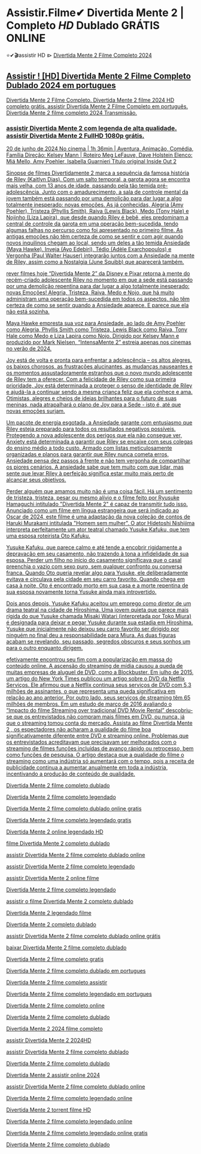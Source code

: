 # Assistir.Filme✔ Divertida Mente 2 | Completo *HD* Dublado GRÁTIS ONLINE

⭐✔🎬assistir HD ⧐   <a href="https://reportodays.com/pt/movie/1022789/insideout2-hub" rel="nofollow">Divertida Mente 2 Filme Completo 2024</p>

## Assistir ! [HD] Divertida Mente 2 Filme  Completo Dublado 2024 em portugues


Divertida Mente 2 Filme Completo. Divertida Mente 2 filme 2024 HD completo grátis. assistir Divertida Mente 2 Filme Completo em português. Divertida Mente 2 filme completo 2024 Transmissão.

### assistir Divertida Mente 2 com legenda de alta qualidade. assistir Divertida Mente 2 FullHD 1080p grátis.

20 de junho de 2024 No cinema | 1h 36min | Aventura, Animação, Comédia, Família
Direção: Kelsey Mann | Roteiro Meg LeFauve, Dave Holstein
Elenco: Miá Mello, Amy Poehler, Isabella Guarnieri
Título original Inside Out 2

Sinopse de filmes
Divertidamente 2 marca a sequência da famosa história de Riley (Kaitlyn Dias). Com um salto temporal, a garota agora se encontra mais velha, com 13 anos de idade, passando pela tão temida pré-adolescência. Junto com o amadurecimento, a sala de controle mental da jovem também está passando por uma demolição para dar lugar a algo totalmente inesperado: novas emoções. As já conhecidas, Alegria (Amy Poehler), Tristeza (Phyllis Smith), Raiva (Lewis Black), Medo (Tony Hale) e Nojinho (Liza Lapira), que desde quando Riley é bebê, eles predominam a central de controle da garota em uma operação bem-sucedida, tendo algumas falhas no percurso como foi apresentado no primeiro filme. As antigas emoções não têm certeza de como se sentir e com agir quando novos inquilinos chegam ao local, sendo um deles a tão temida Ansiedade (Maya Hawke). Inveja (Ayo Edebiri), Tédio (Adèle Exarchopoulos) e Vergonha (Paul Walter Hauser) integrarão juntos com a Ansiedade na mente de Riley, assim como a Nostalgia (June Squibb) que aparecerá também.


rever filmes hoje
“Divertida Mente 2” da Disney e Pixar retorna à mente do recém-criado adolescente Riley no momento em que a sede está passando por uma demolição repentina para dar lugar a algo totalmente inesperado: novas Emoções! Alegria, Tristeza, Raiva, Medo e Nojo, que há muito administram uma operação bem-sucedida em todos os aspectos, não têm certeza de como se sentir quando a Ansiedade aparece. E parece que ela não está sozinha.

Maya Hawke empresta sua voz para Ansiedade, ao lado de Amy Poehler como Alegria, Phyllis Smith como Tristeza, Lewis Black como Raiva, Tony Hale como Medo e Liza Lapira como Nojo. Dirigido por Kelsey Mann e produzido por Mark Nielsen, “IntensaMente 2” estreia apenas nos cinemas no verão de 2024.

Joy está de volta e pronta para enfrentar a adolescência – os altos alegres, os baixos chorosos, as frustrações alucinantes, as mudanças nauseantes e os momentos assustadoramente estranhos que o novo mundo adolescente de Riley tem a oferecer. Com a felicidade de Riley como sua primeira prioridade, Joy está determinada a proteger o senso de identidade de Riley e ajudá-la a continuar sendo a mesma criança feliz que ela conhece e ama. Otimistas, alegres e cheios de ideias brilhantes para o futuro de suas meninas, nada atrapalhará o plano de Joy para a Sede - isto é, até que novas emoções surjam.

Um pacote de energia esgotada, a Ansiedade garante com entusiasmo que Riley esteja preparado para todos os resultados negativos possíveis. Protegendo a nova adolescente dos perigos que ela não consegue ver, Anxiety está determinada a garantir que Riley se encaixe com seus colegas do ensino médio a todo custo. Armado com listas meticulosamente organizadas e planos para garantir que Riley nunca cometa erros, Ansiedade pensa dez passos à frente e não tem vergonha de compartilhar os piores cenários. A ansiedade sabe que tem muito com que lidar, mas sente que levar Riley à perfeição significa estar muito mais perto de alcançar seus objetivos.


Perder alguém que amamos muito não é uma coisa fácil. Há um sentimento de tristeza, tristeza, pesar ou mesmo alívio e o filme feito por Ryusuke Hamaguchi intitulado "Divertida Mente 2" é capaz de transmitir tudo isso. Anunciado como um filme em língua estrangeira que será indicado ao Oscar de 2024, este filme é uma adaptação da nova coleção de contos de Haruki Murakami intitulada "Homem sem mulher". O ator Hidetoshi Nishijima interpreta perfeitamente um ator teatral chamado Yusuke Kafuku, que tem uma esposa roteirista Oto Kafuku.

Yusuke Kafuku, que parece calmo e até tende a encobrir rigidamente a depravação em seu casamento, não trazendo à tona a infidelidade de sua esposa. Perder um filho no início do casamento significava que o casal preenchia o vazio com sexo puro, sem qualquer confronto ou conversa franca. Quando Oto queria revelar algo para Yusuke, ele deliberadamente evitava e circulava pela cidade em seu carro favorito. Quando chega em casa à noite, Oto é encontrado morto em sua casa e a morte repentina de sua esposa novamente torna Yusuke ainda mais introvertido.

Dois anos depois, Yusuke Kafuku aceitou um emprego como diretor de um drama teatral na cidade de Hiroshima. Uma jovem quieta que parece mais rígida do que Yusuke chamada Misaki Watari (interpretada por Toko Miura) é designada para deixar e pegar Yusuke durante sua estadia em Hiroshima. Yusuke que inicialmente não deixou seu carro favorito ser dirigido por ninguém no final deu a responsabilidade para Miura. As duas figuras acabam se revelando, seu passado, segredos obscuros e seus sonhos um para o outro enquanto dirigem.


efetivamente encontrou seu fim com a popularização em massa do conteúdo online. A ascensão do streaming de mídia causou a queda de muitas empresas de aluguel de DVD, como a Blockbuster. Em julho de 2015, um artigo do New York Times publicou um artigo sobre o DVD da Netflix
Serviços. Ele afirmou que a Netflix continua seus serviços de DVD com 5,3 milhões de assinantes, o que representa uma queda significativa em relação ao
ano anterior. Por outro lado, seus serviços de streaming têm 65 milhões de membros. Em um estudo de março de 2016 avaliando o “Impacto do filme
Streaming over tradicional DVD Movie Rental” descobriu-se que os entrevistados não compram mais filmes em DVD, ou nunca, já que o streaming tomou conta do mercado. Assista ao filme Divertida Mente 2 , os espectadores não acharam a qualidade do filme boa
significativamente diferente entre DVD e streaming online. Problemas que os entrevistados acreditavam que precisavam ser melhorados com o streaming de filmes
funções incluídas de avanço rápido ou retrocesso, bem como funções de pesquisa. O artigo destaca que a qualidade do filme
o streaming como uma indústria só aumentará com o tempo, pois a receita de publicidade continua a aumentar anualmente em toda a indústria, incentivando a produção de conteúdo de qualidade.

Divertida Mente 2 filme completo dublado

Divertida Mente 2 filme completo legendado

Divertida Mente 2 filme completo dublado online gratis

Divertida Mente 2 filme completo legendado gratis

Divertida Mente 2 online legendado HD

filme Divertida Mente 2 completo dublado

assistir Divertida Mente 2 filme completo dublado online

assistir Divertida Mente 2 filme completo legendado

assistir Divertida Mente 2 online filme

Divertida Mente 2 filme completo legendado

assistir o filme Divertida Mente 2 completo dublado

Divertida Mente 2 legendado filme

Divertida Mente 2 completo dublado

assistir Divertida Mente 2 filme completo dublado online grátis

baixar Divertida Mente 2 filme completo dublado

Divertida Mente 2 filme completo gratis

Divertida Mente 2 filme completo dublado em portugues

Divertida Mente 2 filme completo assistir

Divertida Mente 2 filme completo legendado em portugues

Divertida Mente 2 filme completo online

Divertida Mente 2 filme completo dublado

Divertida Mente 2 2024 filme completo

assistir Divertida Mente 2 2024HD

assistir Divertida Mente 2 filme completo dublado

Divertida Mente 2 filme completo dublado

Divertida Mente 2 assistir online 2024

assistir Divertida Mente 2 filme completo dublado online

Divertida Mente 2 filme completo legendado online

Divertida Mente 2 torrent filme HD

Divertida Mente 2 filme completo legendado online

Divertida Mente 2 filme completo legendado online gratis

Divertida Mente 2 filme completo dublado
